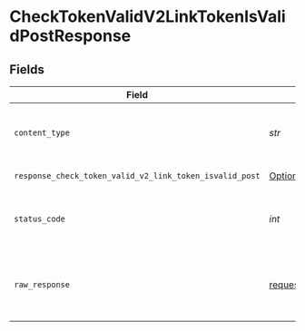# CheckTokenValidV2LinkTokenIsValidPostResponse


## Fields

| Field                                                                                                                                                                                                                    | Type                                                                                                                                                                                                                     | Required                                                                                                                                                                                                                 | Description                                                                                                                                                                                                              |
| ------------------------------------------------------------------------------------------------------------------------------------------------------------------------------------------------------------------------ | ------------------------------------------------------------------------------------------------------------------------------------------------------------------------------------------------------------------------ | ------------------------------------------------------------------------------------------------------------------------------------------------------------------------------------------------------------------------ | ------------------------------------------------------------------------------------------------------------------------------------------------------------------------------------------------------------------------ |
| `content_type`                                                                                                                                                                                                           | *str*                                                                                                                                                                                                                    | :heavy_check_mark:                                                                                                                                                                                                       | HTTP response content type for this operation                                                                                                                                                                            |
| `response_check_token_valid_v2_link_token_isvalid_post`                                                                                                                                                                  | [Optional[operations.CheckTokenValidV2LinkTokenIsValidPostResponseCheckTokenValidV2LinkTokenIsvalidPost]](../../models/operations/checktokenvalidv2linktokenisvalidpostresponsechecktokenvalidv2linktokenisvalidpost.md) | :heavy_minus_sign:                                                                                                                                                                                                       | Successful Response                                                                                                                                                                                                      |
| `status_code`                                                                                                                                                                                                            | *int*                                                                                                                                                                                                                    | :heavy_check_mark:                                                                                                                                                                                                       | HTTP response status code for this operation                                                                                                                                                                             |
| `raw_response`                                                                                                                                                                                                           | [requests.Response](https://requests.readthedocs.io/en/latest/api/#requests.Response)                                                                                                                                    | :heavy_minus_sign:                                                                                                                                                                                                       | Raw HTTP response; suitable for custom response parsing                                                                                                                                                                  |